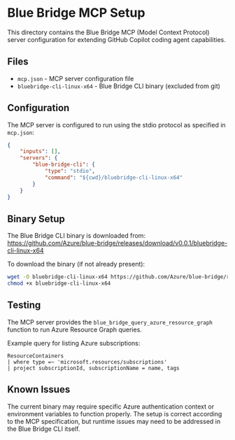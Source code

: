 # Blue Bridge MCP Setup

This directory contains the Blue Bridge MCP (Model Context Protocol) server configuration for extending GitHub Copilot coding agent capabilities.

## Files

- `mcp.json` - MCP server configuration file
- `bluebridge-cli-linux-x64` - Blue Bridge CLI binary (excluded from git)

## Configuration

The MCP server is configured to run using the stdio protocol as specified in `mcp.json`:

```json
{
    "inputs": [],
    "servers": {
        "blue-bridge-cli": {
            "type": "stdio",
            "command": "${cwd}/bluebridge-cli-linux-x64"
        }
    }
}
```

## Binary Setup

The Blue Bridge CLI binary is downloaded from:
https://github.com/Azure/blue-bridge/releases/download/v0.0.1/bluebridge-cli-linux-x64

To download the binary (if not already present):
```bash
wget -O bluebridge-cli-linux-x64 https://github.com/Azure/blue-bridge/releases/download/v0.0.1/bluebridge-cli-linux-x64
chmod +x bluebridge-cli-linux-x64
```

## Testing

The MCP server provides the `blue_bridge_query_azure_resource_graph` function to run Azure Resource Graph queries. 

Example query for listing Azure subscriptions:
```kusto
ResourceContainers
| where type =~ 'microsoft.resources/subscriptions'
| project subscriptionId, subscriptionName = name, tags
```

## Known Issues

The current binary may require specific Azure authentication context or environment variables to function properly. The setup is correct according to the MCP specification, but runtime issues may need to be addressed in the Blue Bridge CLI itself.